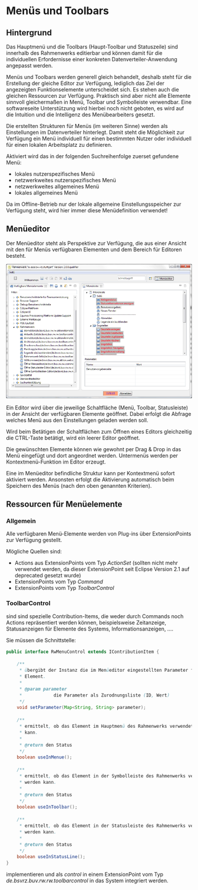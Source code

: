 Menüs und Toolbars
==================

## Hintergrund

Das Hauptmenü und die Toolbars (Haupt-Toolbar und Statuszeile) sind innerhalb des 
Rahmenwerks editierbar und können damit für die individuellen Erfordernisse einer
konkreten Datenverteiler-Anwendung angepasst werden.

Menüs und Toolbars werden generell gleich behandelt, deshalb steht für die Erstellung
der gleiche Editor zur Verfügung, lediglich das Ziel der angezeigten Funktionselemente
unterscheidet sich. Es stehen auch die gleichen Ressourcen zur Verfügung. Praktisch
sind aber nicht alle Elemente sinnvoll gleichermaßen in Menü, Toolbar und Symbolleiste
verwendbar. Eine softwareseite Unterstützung wird hierbei noch nicht geboten, es wird
auf die Intuition und die Intelligenz des Menübearbeiters gesetzt.

Die erstellten Strukturen für Menüs (im weiteren Sinne) werden als Einstellungen
im Datenverteiler hinterlegt. Damit steht die Möglichkeit zur Verfügung ein Menü
individuell für einen bestimmten Nutzer oder individuell für einen lokalen Arbeitsplatz
zu definieren.

Aktiviert wird das in der folgenden Suchreihenfolge zuerset gefundene Menü:

- lokales nutzerspezifisches Menü
- netzwerkweites nutzerspezifisches Menü
- netzwerkweites allgemeines Menü
- lokales allgemeines Menü

Da im Offline-Betrieb nur der lokale allgemeine Einstellungsspeicher zur Verfügung steht, 
wird hier immer diese Menüdefinition verwendet! 

## Menüeditor

Der Menüeditor steht als Perspektive zur Verfügung, die aus einer Ansicht mit den für
Menüs verfügbaren Elementen und dem Bereich für Editoren besteht.

![Menü-Editor-Perspektive](../assets/menu_editor.png)

Ein Editor wird über die jeweilige Schaltfläche (Menü, Toolbar, Statusleiste) in der 
Ansicht der verfügbaren Elemente geöffnet. Dabei erfolgt die Abfrage welches Menü aus 
den Einstellungen geladen werden soll.

Wird beim Betätigen der Schaltflächen zum Öffnen eines Editors gleichzeitig die CTRL-Taste
betätigt, wird ein leerer Editor geöffnet.

Die gewünschten Elemente können wie gewohnt per Drag & Drop in das Menü eingefügt und 
dort angeordnet werden. Untermenüs werden per Kontextmenü-Funktion im Editor erzeugt.

Eine im Menüeditor befindliche Struktur kann per Kontextmenü sofort aktiviert werden.
Ansonsten erfolgt die Aktivierung automatisch beim Speichern des Menüs (nach den oben
genannten Kriterien).

## Ressourcen für Menüelemente
 
### Allgemein
 
Alle verfügbaren Menü-Elemente werden von Plug-ins über ExtensionPoints zur Verfügung
gestellt. 

Mögliche Quellen sind:

- Actions aus ExtensionPoints vom Typ *ActionSet* (sollten nicht mehr verwendet werden,
  da dieser ExtensionPoint seit Eclipse Version 2.1 auf deprecated gesetzt wurde)
- ExtensionPoints vom Typ *Command*
- ExtensionPoints vom Typ *ToolbarControl*

### ToolbarControl

sind sind spezielle Contribution-Items, die weder durch Commands noch Actions 
repräsentiert werden können, beispielsweise Zeitanzeige, Statusanzeigen für Elemente
des Systems, Informationsanzeigen, ....

Sie müssen die Schnittstelle:

```java
public interface RwMenuControl extends IContributionItem {

    /**
     * übergibt der Instanz die im Menüeditor eingestellten Parameter für das
     * Element.
     * 
     * @param parameter
     *            die Parameter als Zurodnungsliste (ID, Wert)
     */
    void setParameter(Map<String, String> parameter);

    /**
     * ermittelt, ob das Element im Hauptmenü des Rahmenwerks verwendet werden
     * kann.
     * 
     * @return den Status
     */
    boolean useInMenue();

    /**
     * ermittelt, ob das Element in der Symbolleiste des Rahmenwerks verwendet
     * werden kann.
     * 
     * @return den Status
     */
    boolean useInToolbar();

    /**
     * ermittelt, ob das Element in der Statusleiste des Rahmenwerks verwendet
     * werden kann.
     * 
     * @return den Status
     */
    boolean useInStatusLine();
}
```

implementieren und als *control* in einem ExtensionPoint vom Typ 
*de.bsvrz.buv.rw.rw.toolbarcontrol* in das System integriert werden.



 

